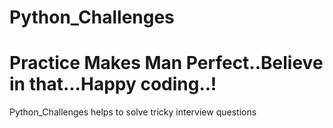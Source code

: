# Python_Challenges
# Practice Makes Man Perfect..Believe in that...Happy coding..!
Python_Challenges helps to solve tricky interview questions
